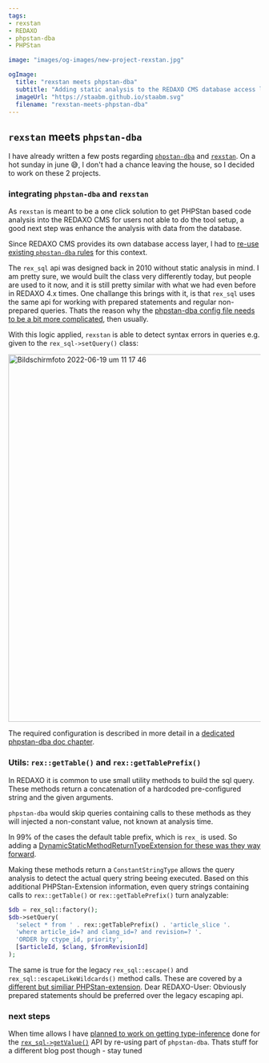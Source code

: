 ```yaml
---
tags:
- rexstan
- REDAXO
- phpstan-dba
- PHPStan

image: "images/og-images/new-project-rexstan.jpg"

ogImage:
  title: "rexstan meets phpstan-dba"
  subtitle: "Adding static analysis to the REDAXO CMS database access layer"
  imageUrl: "https://staabm.github.io/staabm.svg"
  filename: "rexstan-meets-phpstan-dba"
---
```


## `rexstan` meets `phpstan-dba`

I have already written a few posts regarding [`phpstan-dba`](https://staabm.github.io/2022/05/01/phpstan-dba.html) and [`rexstan`](https://staabm.github.io/2022/06/18/rexstan-REDAXO-AddOn.html).
On a hot sunday in june 😅, I don't had a chance leaving the house, so I decided to work on these 2 projects.

### integrating `phpstan-dba` and `rexstan`

As `rexstan` is meant to be a one click solution to get PHPStan based code analysis into the REDAXO CMS for users not able to do the tool setup,
a good next step was enhance the analysis with data from the database.

Since REDAXO CMS provides its own database access layer, I had to [re-use existing `phpstan-dba` rules](https://github.com/FriendsOfREDAXO/rexstan/pull/32/files#diff-3213361648fe9752aea629ab101f50e050717203626386da0172a19247204c90) for this context.

The `rex_sql` api was designed back in 2010 without static analysis in mind. I am pretty sure, we would built the class very differently today, but people are used to it now, and it is still pretty similar with what we had even before in REDAXO 4.x times. One challange this brings with it, is that `rex_sql` uses the same api for working with prepared statements and regular non-prepared queries. Thats the reason why the [phpstan-dba config file needs to be a bit more complicated](https://github.com/FriendsOfREDAXO/rexstan/blob/2f86fbaca8b7316f3465d986859b332c12bb79fb/lib/phpstan-dba.neon#L4-L24), then usually.

With this logic applied, `rexstan` is able to detect syntax errors in queries e.g. given to the `rex_sql->setQuery()` class:

<img width="733" alt="Bildschirmfoto 2022-06-19 um 11 17 46" src="https://user-images.githubusercontent.com/120441/174474750-45edaaaf-98b3-4ec1-bce8-8244ab78f329.png">

The required configuration is described in more detail in a [dedicated phpstan-dba doc chapter](https://github.com/staabm/phpstan-dba/blob/main/docs/rules.md).

### Utils: `rex::getTable()` and `rex::getTablePrefix()`

In REDAXO it is common to use small utility methods to build the sql query. These methods return a concatenation of a hardcoded pre-configured string and the given arguments. 

`phpstan-dba` would skip queries containing calls to these methods as they will injected a non-constant value, not known at analysis time.

In 99% of the cases the default table prefix, which is `rex_` is used. So adding a [DynamicStaticMethodReturnTypeExtension for these was they way forward](https://github.com/FriendsOfREDAXO/rexstan/blob/2f86fbaca8b7316f3465d986859b332c12bb79fb/lib/RexClassDynamicReturnTypeExtension.php).

Making these methods return a `ConstantStringType` allows the query analysis to detect the actual query string beeing executed. Based on this additional PHPStan-Extension information, even query strings containing calls to `rex::getTable()` or `rex::getTablePrefix()` turn analyzable:

```php
$db = rex_sql::factory();
$db->setQuery(
  'select * from ' . rex::getTablePrefix() . 'article_slice '.
  'where article_id=? and clang_id=? and revision=? '.
  'ORDER by ctype_id, priority',
  [$articleId, $clang, $fromRevisionId]
);
```

The same is true for the legacy `rex_sql::escape()` and `rex_sql::escapeLikeWildcards()` method calls. These are covered by a [different but similiar PHPStan-extension](https://github.com/FriendsOfREDAXO/rexstan/blob/2f86fbaca8b7316f3465d986859b332c12bb79fb/lib/RexSqlDynamicReturnTypeExtension.php). 
Dear REDAXO-User: Obviously prepared statements should be preferred over the legacy escaping api.


### next steps

When time allows I have [planned to work on getting type-inference](https://github.com/FriendsOfREDAXO/rexstan/issues/33) done for the [`rex_sql->getValue()`](https://github.com/redaxo/redaxo/blob/34fefa576148573dc28000458abf40ba1bfdf402/redaxo/src/core/lib/sql/sql.php#L742-L776) API by re-using part of `phpstan-dba`.
Thats stuff for a different blog post though - stay tuned
